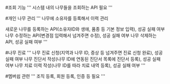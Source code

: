 #조회 기능
'''
시스템 내의 나무들을 조회하는 API 필요
'''

#개인 나무 관리
'''
나무에 소유자를 등록해서 이력 관리

새로운 나무를 등록하는 API(소유자ID와 생애, 품종 등 기본 정보 입력), 성공 실패 여부
나무 수정하는 API(변경점 입력해서 넘겨주면 수정), 성공 실패 여부
나무 삭제하는 API, 성공 실패 여부
'''

#나무 진료
'''
나무 진료 신청(지역과 나무 ID, 증상 등 넘겨주면 진료 신청 완료), 성공 실패 여부
나무 진단서 작성(나무 ID에 연동된 진단서 목록에 진단서 등록), 성공 실패 여부
나무 치료 이력 작성(나무 ID를 따라 치료 내역 등록), 성공 실패 여부
'''

#멤버쉽 관련
'''
조직 등록, 회원 등록, 인증 등 필요
'''

